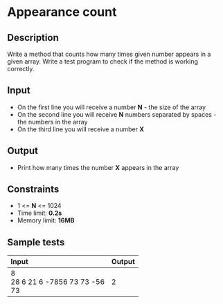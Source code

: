 ﻿# Appearance count

## Description
Write a method that counts how many times given number appears in a given array.
Write a test program to check if the method is working correctly.

## Input
- On the first line you will receive a number **N** - the size of the array
- On the second line you will receive **N** numbers separated by spaces - the numbers in the array
- On the third line you will receive a number **X**

## Output
- Print how many times the number **X** appears in the array

## Constraints
- 1 <= **N** <= 1024
- Time limit: **0.2s**
- Memory limit: **16MB**

## Sample tests

| Input | Output |
|:------|:-------|
| 8<br>28 6 21 6 -7856 73 73 -56<br>73 | 2 |
